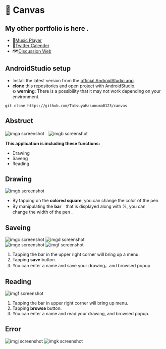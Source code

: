 # :pencil: Canvas

## My other portfolio is here .
- 🎵[Music Player](https://github.com/TatsuyaHasunuma0123/MusicPlayer)
- 📆[Twitter Calender](https://github.com/TatsuyaHasunuma0123/Calendar)
- 🗺️[Discussion Web](https://github.com/TatsuyaHasunuma0123/Discuss)
  
## AndroidStudio setup
- Install the latest version from the [official AndroidStudio app](https://developer.android.com/studio). 
- **clone** this repositories and open project with AndroidStudio.  
**:collision: werning**: There is a possibility that it may not work depending on your environment.
```
git clone https://github.com/TatsuyaHasunuma0123/canvas
```

## Abstruct
![imga screenshot](./images/img_a.png)　![imgb screenshot](./images/img_b.png)
  
**This application is including these functions:**
- Drawing
- Saveng
- Reading
  
## Drawing
![imgb screenshot](./images/img_b.png)
- By tapping on the **colored square**, you can change the color of the pen.
- By manipulating the **bar**　that is displayed along with %, you can change the width of the pen .
  
## Saveing
![imgc screenshot](./images/img_c.png) ![imgd screenshot](./images/img_d.png)     
![imge screenshot](./images/img_e.png) ![imgf screenshot](./images/img_f.png)
  
1. Tapping the bar in the upper right corner will bring up a menu.
2. Tapping **save** button.
3. You can enter a name and save your drawing，and browsed popup.  

## Reading
![imgf screenshot](./images/img_i.png) 
1. Tapping the bar in upper right corner will bring up menu.
2. Tapping **browse** button.
3. You can enter a name and read your drawing, and browsed popup.
  
## Error
![imgj screenshot](./images/img_j.png) ![imgk screenshot](./images/img_k.png)  
